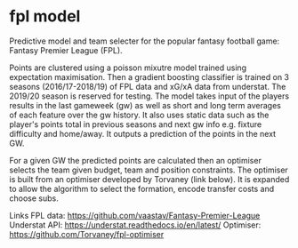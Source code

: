 # fpl model

Predictive model and team selecter for the popular fantasy football game:
Fantasy Premier League (FPL). 

Points are clustered using a poisson mixutre model trained using expectation maximisation. Then a gradient boosting classifier is trained on 3 seasons (2016/17-2018/19) of FPL data and xG/xA data from understat. The 2019/20 season is reserved for testing. The model takes input of the players results in the last gameweek (gw) as well as short and long term averages of each feature over the gw history. It also uses static data such as the player's points total in previous seasons and next gw info e.g. fixture difficulty and home/away. It outputs a prediction of the points in the next GW.

For a given GW the predicted points are calculated then an optimiser selects the team given budget, team and position constraints. The optimiser is built from an optimiser developed by Torvaney (link below). It is expanded to allow the algorithm to select the formation, encode transfer costs and choose subs.

Links
FPL data: https://github.com/vaastav/Fantasy-Premier-League
Understat API: https://understat.readthedocs.io/en/latest/
Optimiser: https://github.com/Torvaney/fpl-optimiser